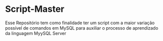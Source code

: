 # Script-Master
Esse Repositório tem como finalidade ter um script com a maior variação possível de comandos em MySQL  para auxiliar o processo de aprendizado da linguagem MyySQL  Server
